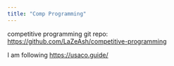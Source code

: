 ```yaml
---
title: "Comp Programming"
---
```

competitive programming git repo: https://github.com/LaZeAsh/competitive-programming

I am following https://usaco.guide/


